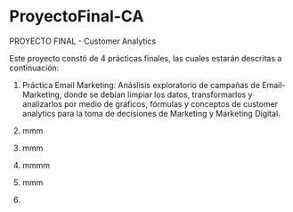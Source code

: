 # ProyectoFinal-CA
PROYECTO FINAL - Customer Analytics

Este proyecto constó de 4 prácticas finales, las cuales estarán descritas a continuación: 

1. Práctica Email Marketing:
  Anáslisis exploratorio de campañas de Email-Marketing, donde se debían limpiar los datos, transformarlos y analizarlos por medio de gráficos, fórmulas y conceptos de customer analytics para la toma de decisiones de Marketing y Marketing Digital.
  
2. mmm

3. mmm
4. mmmm
5. mmm
6. 
